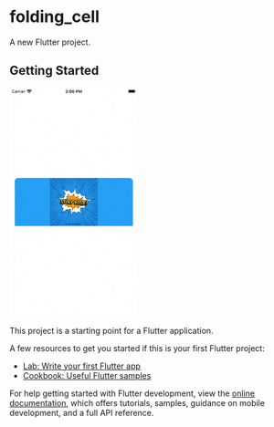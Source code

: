 # folding_cell

A new Flutter project.

## Getting Started
<img src="https://github.com/Mirzaazmath/flutter_folding_cell/blob/main/assets/Simulator%20Screen%20Recording%20-%20iPhone%20SE%20(3rd%20generation)%20-%202022-11-10%20at%2015.00.55.gif" height="400">

This project is a starting point for a Flutter application.

A few resources to get you started if this is your first Flutter project:

- [Lab: Write your first Flutter app](https://docs.flutter.dev/get-started/codelab)
- [Cookbook: Useful Flutter samples](https://docs.flutter.dev/cookbook)

For help getting started with Flutter development, view the
[online documentation](https://docs.flutter.dev/), which offers tutorials,
samples, guidance on mobile development, and a full API reference.
